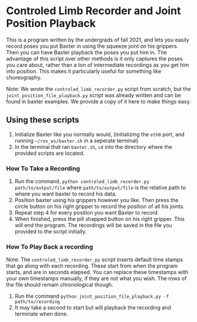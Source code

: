 # Controled Limb Recorder and Joint Position Playback

This is a program written by the undergrads of fall 2021, and lets you easily record poses you put Baxter in using the squeeze joint on his grippers. Then you can have Baxter playback the poses you put him in.
The advantage of this script over other methods is it only captures the poses you care about, rather than a ton of intermediate recordings as you get him into position. This makes it particularly useful for something like choreography. 

Note: We wrote the `controled_limb_recorder.py` script from scratch, but the `joint_position_file_playback.py` script was already written and can be found in baxter examples. We provide a copy of it here to make things easy. 

## Using these scripts 
1) Initialize Baxter like you normally would, (initializing the `eth0` port, and running `~/ros_ws/baxter.sh` in a seperate terminal)
2) In the terminal that ran `baxter.sh`, `cd` into the directory where the provided scripts are located.

### How To Take a Recording

1) Run the command, `python controled_limb_recorder.py path/to/output/file` where `path/to/output/file` is the relative path to where you want baxter to record his data.
2) Position baxter using his grippers however you like. Then press the circle button on his right gripper to record the position of all his joints.
3) Repeat step 4 for every position you want Baxter to record. 
4) When finished, press the pill shapped button on his right gripper. This will end the program. The recordings will be saved in the file you provided to the script initially.

### How To Play Back a recording
Note: The `controled_limb_recorder.py` script inserts default time stamps that go along with each recording. These start from when the program starts, and are in seconds elapsed. You can replace these timestamps with your own timestamps manually, if they are not what you wish. The rows of the file should remain chronological though.

1) Run the command `python joint_position_file_playback.py -f path/to/recording`
2) It may take a second to start but will playback the recording and terminate when done. 